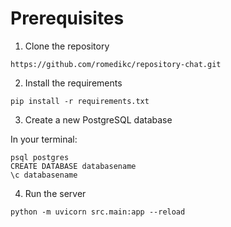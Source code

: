 # Prerequisites

1. Clone the repository
```
https://github.com/romedikc/repository-chat.git
```
2. Install the requirements
```
pip install -r requirements.txt
```
3. Create a new PostgreSQL database

In your terminal:
```
psql postgres
CREATE DATABASE databasename
\c databasename
```
4. Run the server
```
python -m uvicorn src.main:app --reload
```


